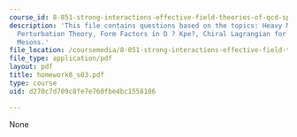 ```yaml
---
course_id: 8-851-strong-interactions-effective-field-theories-of-qcd-spring-2006
description: 'This file contains questions based on the topics: Heavy Meson Chiral
  Perturbation Theory, Form Factors in D ? Kpe?, Chiral Lagrangian for Heavy Vector
  Mesons.'
file_location: /coursemedia/8-851-strong-interactions-effective-field-theories-of-qcd-spring-2006/d270c7d709c8fe7e760fbe4bc1558106_homework8_s03.pdf
file_type: application/pdf
layout: pdf
title: homework8_s03.pdf
type: course
uid: d270c7d709c8fe7e760fbe4bc1558106

---
```

None